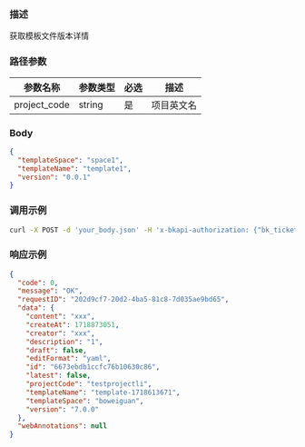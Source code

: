 ### 描述

获取模板文件版本详情

### 路径参数
| 参数名称     | 参数类型     | 必选   | 描述             |
| ------------ | ------------ | ------ | ---------------- |
| project_code         | string       | 是     | 项目英文名     |

### Body
```json
{
  "templateSpace": "space1",
  "templateName": "template1",
  "version": "0.0.1"
}
```


### 调用示例
```sh
curl -X POST -d 'your_body.json' -H 'x-bkapi-authorization: {"bk_ticket": "xxx", "bk_app_code": "xxx", "bk_app_secret": "***"}' --insecure https://bcs-api-gateway.apigw.com/prod/clusterresources/v1/projects/{project_code}/template/detail
```

### 响应示例
```json
{
  "code": 0,
  "message": "OK",
  "requestID": "202d9cf7-20d2-4ba5-81c8-7d035ae9bd65",
  "data": {
    "content": "xxx",
    "createAt": 1718873051,
    "creator": "xxx",
    "description": "1",
    "draft": false,
    "editFormat": "yaml",
    "id": "6673ebdb1ccfc76b10630c86",
    "latest": false,
    "projectCode": "testprojectli",
    "templateName": "template-1718613671",
    "templateSpace": "boweiguan",
    "version": "7.0.0"
  },
  "webAnnotations": null
}
```